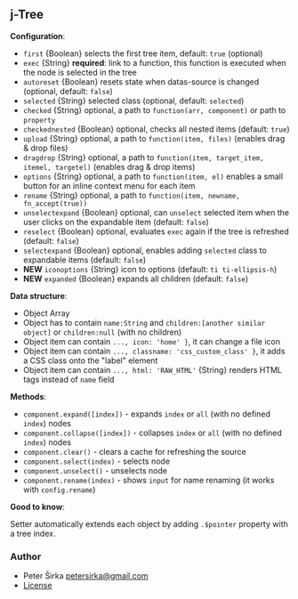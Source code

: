 ## j-Tree

__Configuration__:

- `first` {Boolean} selects the first tree item, default: `true` (optional)
- `exec` {String} __required__: link to a function, this function is executed when the node is selected in the tree
- `autoreset` {Boolean} resets state when datas-source is changed (optional, default: `false`)
- `selected` {String} selected class (optional, default: `selected`)
- `checked` {String} optional, a path to `function(arr, component)` or path to `property`
- `checkednested` {Boolean} optional, checks all nested items (default: `true`)
- `upload` {String} optional, a path to `function(item, files)` (enables drag & drop files)
- `dragdrop` {String} optional, a path to `function(item, target_item, itemel, targetel)` (enables drag & drop items)
- `options` {String} optional, a path to `function(item, el)` enables a small button for an inline context menu for each item
- `rename` {String} optional, a path to `function(item, newname, fn_accept(true))`
- `unselectexpand` {Boolean} optional, can `unselect` selected item when the user clicks on the expandable item (default: `false`)
- `reselect` {Boolean} optional, evaluates `exec` again if the tree is refreshed (default: `false`)
- `selectexpand` {Boolean} optional, enables adding `selected` class to expandable items (default: `false`)
- __NEW__ `iconoptions` {String} icon to options (default: `ti ti-ellipsis-h`)
- __NEW__ `expanded` {Boolean} expands all children (default: `false`)

__Data structure__:

- Object Array
- Object has to contain `name:String` and `children:[another similar object]` or `children:null` (with no children)
- Object item can contain `..., icon: 'home' }`, it can change a file icon
- Object item can contain `..., classname: 'css_custom_class' }`, it adds a CSS class onto the "label" element
- Object item can contain `..., html: 'RAW_HTML'` {String} renders HTML tags instead of `name` field

__Methods__:

- `component.expand([index])` - expands `index` or `all` (with no defined `index`) nodes
- `component.collapse([index])` - collapses `index` or `all` (with no defined `index`) nodes
- `component.clear()` - clears a cache for refreshing the source
- `component.select(index)` - selects node
- `component.unselect()` - unselects node
- `component.rename(index)` - shows `input` for name renaming (it works with `config.rename`)

__Good to know__:

Setter automatically extends each object by adding `.$pointer` property with a tree index.

### Author

- Peter Širka <petersirka@gmail.com>
- [License](https://www.totaljs.com/license/)
